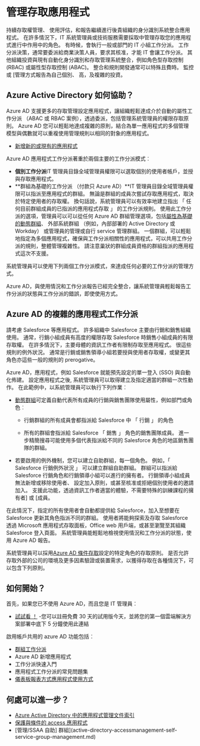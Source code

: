 <properties
  pageTitle="管理存取應用程式使用 Azure AD | Microsoft Azure"
  description="說明如何 Azure Active Directory 可讓組織指定每位使用者具有存取權限的應用程式。"
  services="active-directory"
  documentationCenter=""
  authors="femila"
  manager="femila"
  editor=""/>

 <tags
  ms.service="active-directory"
  ms.workload="identity"
  ms.tgt_pltfrm="na"
  ms.devlang="na"
  ms.topic="article"
  ms.date="10/13/2016"
  ms.author="femila"/>


# <a name="managing-access-to-apps"></a>管理存取應用程式

持續存取權管理、 使用評估，和報告繼續進行後貴組織的身分識別系統整合應用程式。 在許多情況下，IT 系統管理員或技術服務需要採取中管理存取您的應用程式進行中作用中的角色。 有時候，會執行一般或部門的 IT 小組工作分派。 工作分派決策，通常要委派給商業決策人員，要求其核准，才能 IT 會讓工作分派。  其他組織投資與現有自動化身分識別和存取管理系統整合，例如角色型存取控制 (RBAC) 或屬性型存取控制 (ABAC)。 整合和規則開發通常可以特殊且費時。 監控或 [管理方式報告為自己個別、 高，及複雜的投資。

## <a name="how-does-azure-active-directory-help"></a>Azure Active Directory 如何協助？

 Azure AD 支援更多的存取管理設定應用程式，讓組織輕鬆達成介於自動的屬性工作分派 （ABAC 或 RBAC 案例），透過委派，包括管理系統管理員的權限存取原則。 Azure AD 您可以輕鬆地達成複雜的原則，結合為單一應用程式的多個管理模型與偶數就可以重複使用管理規則以相同的對象的應用程式。

 - [新增新的或現有的應用程式](active-directory-sso-integrate-saas-apps.md)


 Azure AD 應用程式工作分派著重於兩個主要的工作分派模式︰

- **個別工作分派**IT 管理員目錄全域管理員權限可以選取個別的使用者帳戶，並授與存取應用程式。
- **群組為基礎的工作分派 （付款只 Azure AD）**IT 管理員目錄全域管理員權限可以指派至應用程式的群組。 無論是群組的成員次嘗試存取應用程式，取決於特定使用者的存取權。 換句話說，系統管理員可以有效率地建立指出 「 任何目前群組成員的已指派的應用程式存取 」 的工作分派規則。 使用此工作分派的選項，管理員可以可以從任何 Azure AD 群組管理選項，包括[屬性為基礎的動態群組](active-directory-accessmanagement-manage-groups.md)、 外部系統群組 （例如，內部部署的 Active Directory 或 Workday） 或管理員的管理或自行 service 管理群組。 一個群組，可以輕鬆地指定為多個應用程式，確保與工作分派相關性的應用程式，可以共用工作分派的規則，整體管理複雜性。 請注意巢狀的群組成員資格的群組指派的應用程式這次不支援。

系統管理員可以使用下列兩個工作分派模式，來達成任何必要的工作分派的管理方式。

Azure AD，與使用情況和工作分派報告已經完全整合，讓系統管理員輕鬆報告工作分派的狀態與工作分派的錯誤，即使使用方式。

## <a name="complex-application-assignment-with-azure-ad"></a>Azure AD 的複雜的應用程式工作分派

請考慮 Salesforce 等應用程式。 許多組織中 Salesforce 主要由行銷和銷售組織使用。 通常，行銷小組成員有高度的權限存取 Salesforce 時銷售小組成員的有限存取權。 在許多情況下，主要母體的資訊工作者有限制存取至應用程式。 很這些規則的例外狀況。 通常是行銷或銷售領導小組若要授與使用者存取權，或變更其角色亦這些一般的規則的 prerogative。

Azure AD，應用程式，例如 Salesforce 就能預先設定的單一登入 (SSO) 與自動化佈建。 設定應用程式之後, 系統管理員可以取得建立及指定適當的群組一次性動作。 在此範例中，以系統管理員可以執行下列作業︰

- [動態群組](active-directory-accessmanagement-manage-groups.md)可定義自動代表所有成員的行銷與銷售團隊使用屬性，例如部門或角色︰

    - 行銷群組的所有成員會都指派給 Salesforce 中 「 行銷 」 的角色

    - 所有的群組會指派給 Salesforce 「 銷售 」 角色的銷售團隊成員。 進一步精簡搜尋可能使用多個代表指派給不同的 Salesforce 角色的地區銷售團隊的群組。

- 若要啟用的例外機制，您可以建立自助群組，每一個角色。 例如，「 Salesforce 行銷例外狀況 」 可以建立群組自助群組。 群組可以指派給 Salesforce 行銷角色和行銷領導小組可以進行的擁有者。 行銷領導小組成員無法新增或移除使用者、 設定加入原則，或甚至核准或拒絕個別使用者的邀請加入。 支援此功能，透過資訊工作者適當的體驗，不需要特殊的訓練課程的擁有者] 或 [成員。

在此情況下，指定的所有使用者會自動都提供給 Salesforce，加入至想要在 Salesforce 更新其角色指派不同的群組。 使用者將能夠探索及存取 Salesforce 透過 Microsoft 應用程式存取面板，Office web 用戶端，或甚至瀏覽至其組織 Salesforce 登入頁面。 系統管理員能輕鬆地檢視使用情況和工作分派的狀態，使用 Azure AD 報告。

系統管理員可以採用[Azure AD 條件存取](active-directory-conditional-access.md)設定的特定角色的存取原則。 是否允許存取外部的公司的環境及更多因素驗證或裝置需求，以獲得存取在各種情況下，可以包含下列原則。

## <a name="how-can-i-get-started"></a>如何開始？

首先，如果您已不使用 Azure AD，而且您是 IT 管理員︰

 - [試試看 ！](https://azure.microsoft.com/trial/get-started-active-directory/) -您可以註冊免費 30 天的試用版今天，並將您的第一個雲端解決方案部署中底下 5 分鐘使用此連結

啟用帳戶共用的 azure AD 功能包括︰

- [群組工作分派](active-directory-accessmanagement-self-service-group-management.md)
- Azure AD 新增應用程式
- 工作分派快速入門
- 應用程式工作分派的常見問題集
- [儀表板報表方式應用程式使用方式](active-directory-passwords-get-insights.md)

## <a name="where-can-i-learn-more"></a>何處可以進一步？

- [Azure Active Directory 中的應用程式管理文件索引](active-directory-apps-index.md)
- [保護與條件的 access 應用程式](active-directory-conditional-access.md)
- [管理/SSAA 自助] 群組](active-directory-accessmanagement-self-service-group-management.md)
